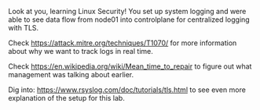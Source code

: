 Look at you, learning Linux Security!
You set up system logging and were able to see data flow from node01 into controlplane for centralized logging with TLS.

Check https://attack.mitre.org/techniques/T1070/ for more information about why we want to track logs in real time.

Check https://en.wikipedia.org/wiki/Mean_time_to_repair to figure out what management was talking about earlier.

Dig into: https://www.rsyslog.com/doc/tutorials/tls.html to see even more explanation of the setup for this lab.